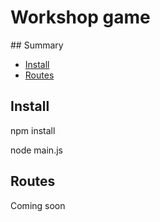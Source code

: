 # Workshop game 

## Summary

* [Install](#install)
* [Routes](#routes)

## Install

npm install

node main.js

## Routes

Coming soon
